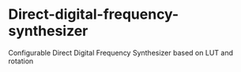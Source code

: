 # Direct-digital-frequency-synthesizer
Configurable Direct Digital Frequency Synthesizer based on LUT and rotation
